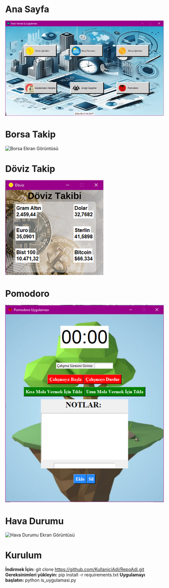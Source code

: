 # **Ana Sayfa**
![Ana Sayfa Ekran Görüntüsü](./resimler/Ana_Sayfa_İş.png)

# **Borsa Takip**
![Borsa Ekran Görüntüsü](./resimler/Borsa_Sayfası.png)

# **Döviz Takip**
![Döviz Ekran Görüntüsü](./resimler/Döviz_Sayfası.png)

# **Pomodoro**
![Pomodoro Ekran Görüntüsü](./resimler/Pomodoro_Sayfası.png)

# **Hava Durumu**
![Hava Durumu Ekran Görüntüsü](./resimler/Hava_Durumu_Sayfası.png)

# **Kurulum**

**İndirmek İçin:** git clone https://github.com/KullaniciAdi/RepoAdi.git
**Gereksinimleri yükleyin:** pip install -r requirements.txt
**Uygulamayı başlatın:** python is_uygulamasi.py

